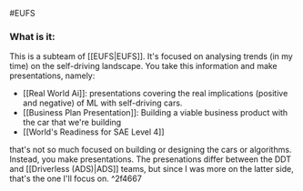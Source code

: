 #EUFS 
### What is it:
This is a subteam of [[EUFS|EUFS]]. It's focused on analysing trends (in my time) on the self-driving landscape. You take this information and make presentations, namely:
- [[Real World Ai]]: presentations covering the real implications (positive and negative) of ML with self-driving cars. 
- [[Business Plan Presentation]]: Building a viable business product with the car that we're building
- [[World's Readiness for SAE Level 4]]


that's not so much focused on building or designing the cars or algorithms. Instead, you make presentations. The presenations differ between the DDT and [[Driverless (ADS)|ADS]] teams, but since I was more on the latter side, that's the one I'll focus on.  ^2f4667

